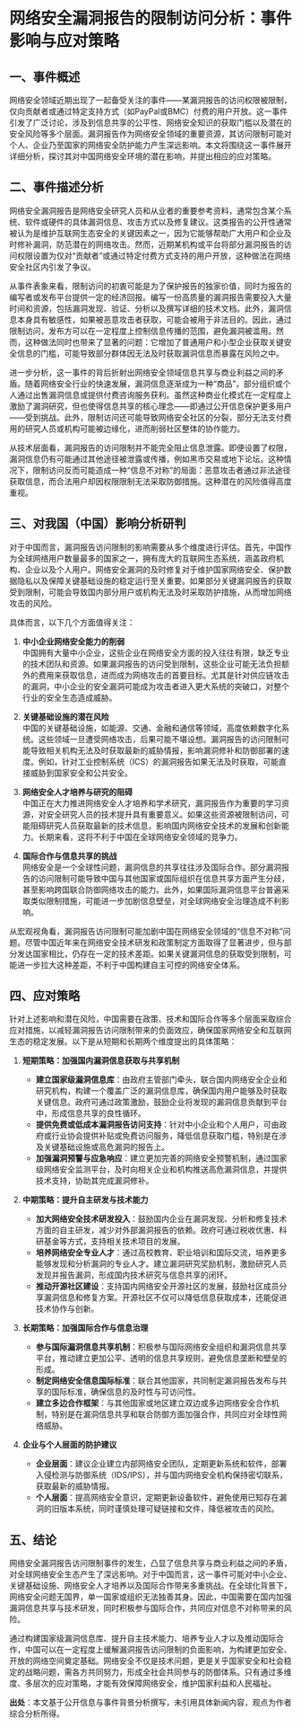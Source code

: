 # 网络安全漏洞报告的限制访问分析：事件影响与应对策略

## 一、事件概述

网络安全领域近期出现了一起备受关注的事件——某漏洞报告的访问权限被限制，仅向贡献者或通过特定支持方式（如PayPal或BMC）付费的用户开放。这一事件引发了广泛讨论，涉及到信息共享的公平性、网络安全知识的获取门槛以及潜在的安全风险等多个层面。漏洞报告作为网络安全领域的重要资源，其访问限制可能对个人、企业乃至国家的网络安全防护能力产生深远影响。本文将围绕这一事件展开详细分析，探讨其对中国网络安全环境的潜在影响，并提出相应的应对策略。

## 二、事件描述分析

网络安全漏洞报告是网络安全研究人员和从业者的重要参考资料，通常包含某个系统、软件或硬件的具体漏洞信息、攻击方式以及修复建议。这类报告的公开性通常被认为是维护互联网生态安全的关键因素之一，因为它能够帮助广大用户和企业及时修补漏洞，防范潜在的网络攻击。然而，近期某机构或平台将部分漏洞报告的访问权限设置为仅对“贡献者”或通过特定付费方式支持的用户开放，这种做法在网络安全社区内引发了争议。

从事件表象来看，限制访问的初衷可能是为了保护报告的独家价值，同时为报告的编写者或发布平台提供一定的经济回报。编写一份高质量的漏洞报告需要投入大量时间和资源，包括漏洞发现、验证、分析以及撰写详细的技术文档。此外，漏洞信息本身具有敏感性，如果被恶意攻击者获取，可能会被用于非法目的。因此，通过限制访问，发布方可以在一定程度上控制信息传播的范围，避免漏洞被滥用。然而，这种做法同时也带来了显著的问题：它增加了普通用户和小型企业获取关键安全信息的门槛，可能导致部分群体因无法及时获取漏洞信息而暴露在风险之中。

进一步分析，这一事件的背后折射出网络安全领域信息共享与商业利益之间的矛盾。随着网络安全行业的快速发展，漏洞信息逐渐成为一种“商品”，部分组织或个人通过出售漏洞信息或提供付费咨询服务获利。虽然这种商业化模式在一定程度上激励了漏洞研究，但也使得信息共享的核心理念——即通过公开信息保护更多用户——受到挑战。此外，限制访问还可能导致网络安全社区的分裂，部分无法支付费用的研究人员或机构可能被边缘化，进而削弱社区整体的协作能力。

从技术层面看，漏洞报告的访问限制并不能完全阻止信息泄露。即便设置了权限，漏洞信息仍有可能通过其他途径被泄露或传播，例如黑市交易或地下论坛。这种情况下，限制访问反而可能造成一种“信息不对称”的局面：恶意攻击者通过非法途径获取信息，而合法用户却因权限限制无法采取防御措施。这种潜在的风险值得高度重视。

## 三、对我国（中国）影响分析研判

对于中国而言，漏洞报告访问限制的影响需要从多个维度进行评估。首先，中国作为全球网络用户数量最多的国家之一，拥有庞大的互联网生态系统，涵盖政府机构、企业以及个人用户。网络安全漏洞的及时修复对于维护国家网络安全、保护数据隐私以及保障关键基础设施的稳定运行至关重要。如果部分关键漏洞报告的获取受到限制，可能会导致国内部分用户或机构无法及时采取防护措施，从而增加网络攻击的风险。

具体而言，以下几个方面值得关注：

1. **中小企业网络安全能力的削弱**  
   中国拥有大量中小企业，这些企业在网络安全方面的投入往往有限，缺乏专业的技术团队和资源。如果漏洞报告的访问受到限制，这些企业可能无法负担额外的费用来获取信息，进而成为网络攻击的首要目标。尤其是针对供应链攻击的漏洞，中小企业的安全漏洞可能成为攻击者进入更大系统的突破口，对整个行业的安全生态造成威胁。

2. **关键基础设施的潜在风险**  
   中国的关键基础设施，如能源、交通、金融和通信等领域，高度依赖数字化系统。这些领域一旦遭受网络攻击，后果可能不堪设想。漏洞报告的访问限制可能导致相关机构无法及时获取最新的威胁情报，影响漏洞修补和防御部署的速度。例如，针对工业控制系统（ICS）的漏洞报告如果无法及时获取，可能直接威胁到国家安全和公共安全。

3. **网络安全人才培养与研究的阻碍**  
   中国正在大力推进网络安全人才培养和学术研究，漏洞报告作为重要的学习资源，对安全研究人员的技术提升具有重要意义。如果这些资源被限制访问，可能阻碍研究人员获取最新的技术信息，影响国内网络安全技术的发展和创新能力。长期来看，这将不利于中国在全球网络安全领域的竞争力。

4. **国际合作与信息共享的挑战**  
   网络安全是一个全球性问题，漏洞信息的共享往往涉及国际合作。部分漏洞报告的访问限制可能导致中国与其他国家或国际组织在信息共享方面产生分歧，甚至影响跨国联合防御网络攻击的能力。此外，如果国际漏洞信息平台普遍采取类似限制措施，可能进一步加剧信息壁垒，对全球网络安全治理造成不利影响。

从宏观视角看，漏洞报告访问限制可能加剧中国在网络安全领域的“信息不对称”问题。尽管中国近年来在网络安全技术研发和政策制定方面取得了显著进步，但与部分发达国家相比，仍存在一定的技术差距。如果关键漏洞信息的获取受到限制，可能进一步拉大这种差距，不利于中国构建自主可控的网络安全体系。

## 四、应对策略

针对上述影响和潜在风险，中国需要在政策、技术和国际合作等多个层面采取综合应对措施，以减轻漏洞报告访问限制带来的负面效应，确保国家网络安全和互联网生态的稳定发展。以下是从短期和长期两个维度提出的具体策略：

1. **短期策略：加强国内漏洞信息获取与共享机制**  
   - **建立国家级漏洞信息库**：由政府主管部门牵头，联合国内网络安全企业和研究机构，构建一个覆盖广泛的漏洞信息库，确保国内用户能够及时获取关键信息。政府可通过政策激励，鼓励企业将发现的漏洞信息贡献到平台中，形成信息共享的良性循环。  
   - **提供免费或低成本漏洞报告访问支持**：针对中小企业和个人用户，可由政府或行业协会提供补贴或免费访问服务，降低信息获取门槛，特别是在涉及关键基础设施或高危漏洞的报告上。  
   - **加强漏洞预警与应急响应**：建立更加完善的网络安全预警机制，通过国家级网络安全监测平台，及时向相关企业和机构推送高危漏洞信息，并提供技术支持，协助其完成漏洞修补。  

2. **中期策略：提升自主研发与技术能力**  
   - **加大网络安全技术研发投入**：鼓励国内企业在漏洞发现、分析和修复技术方面的自主研发，减少对外部漏洞报告的依赖。政府可通过税收优惠、科研基金等方式，支持相关技术项目的发展。  
   - **培养网络安全专业人才**：通过高校教育、职业培训和国际交流，培养更多能够发现和分析漏洞的专业人才。建立漏洞研究奖励机制，激励研究人员发现并报告漏洞，形成国内技术研究与信息共享的闭环。  
   - **推动开源社区建设**：支持国内网络安全开源社区的发展，鼓励社区成员分享漏洞信息和修复方案。开源社区不仅可以降低信息获取成本，还能促进技术协作与创新。  

3. **长期策略：加强国际合作与信息治理**  
   - **参与国际漏洞信息共享机制**：积极参与国际网络安全组织和漏洞信息共享平台，推动建立更加公平、透明的信息共享规则，避免信息垄断和壁垒的形成。  
   - **制定网络安全信息国际标准**：联合其他国家，共同制定漏洞报告发布与共享的国际标准，确保信息的及时性与可访问性。  
   - **建立多边合作框架**：与其他国家或地区建立双边或多边网络安全合作机制，特别是在漏洞信息共享和联合防御方面加强合作，共同应对全球性网络威胁。  

4. **企业与个人层面的防护建议**  
   - **企业层面**：建议企业建立内部网络安全团队，定期更新系统和软件，部署入侵检测与防御系统（IDS/IPS），并与国内网络安全机构保持密切联系，获取最新的威胁情报。  
   - **个人层面**：提高网络安全意识，定期更新设备软件，避免使用已知存在漏洞的旧版本系统，同时谨慎处理可疑链接和文件，降低被攻击的风险。  

## 五、结论

网络安全漏洞报告访问限制事件的发生，凸显了信息共享与商业利益之间的矛盾，对全球网络安全生态产生了深远影响。对于中国而言，这一事件可能对中小企业、关键基础设施、网络安全人才培养以及国际合作带来多重挑战。在全球化背景下，网络安全问题无国界，单一国家或组织无法独善其身。因此，中国需要在国内加强漏洞信息共享与技术研发，同时积极参与国际合作，共同应对信息不对称带来的风险。

通过构建国家级漏洞信息库、提升自主技术能力、培养专业人才以及推动国际合作，中国可以在一定程度上缓解漏洞报告访问限制的负面影响，为构建更加安全、开放的网络空间奠定基础。网络安全不仅是技术问题，更是关乎国家安全和社会稳定的战略问题，需各方共同努力，形成全社会共同参与的防御体系。只有通过多维度、多层次的应对策略，才能有效保障网络安全，维护国家利益和人民福祉。

**出处**：本文基于公开信息与事件背景分析撰写，未引用具体新闻内容，观点为作者综合分析所得。